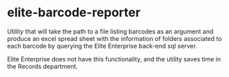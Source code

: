 # elite-barcode-reporter
Utility that will take the path to a file listing barcodes as an argument and produce an excel spread sheet with the information of folders associated to each barcode by querying the Elite Enterprise back-end sql server.

Elite Enterprise does not have this functionality, and the utility saves time in the Records department.

